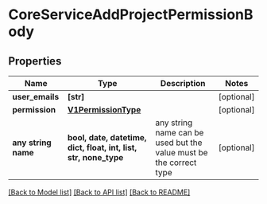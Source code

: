 # CoreServiceAddProjectPermissionBody


## Properties
Name | Type | Description | Notes
------------ | ------------- | ------------- | -------------
**user_emails** | **[str]** |  | [optional] 
**permission** | [**V1PermissionType**](V1PermissionType.md) |  | [optional] 
**any string name** | **bool, date, datetime, dict, float, int, list, str, none_type** | any string name can be used but the value must be the correct type | [optional]

[[Back to Model list]](../README.md#documentation-for-models) [[Back to API list]](../README.md#documentation-for-api-endpoints) [[Back to README]](../README.md)


